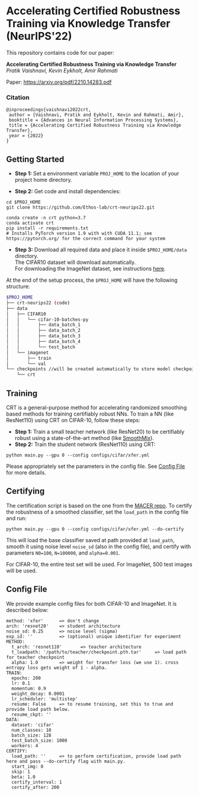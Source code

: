 # Accelerating Certified Robustness Training via Knowledge Transfer (NeurIPS'22)

This repository contains code for our paper:

**Accelerating Certified Robustness Training via Knowledge Transfer**<br>
_Pratik Vaishnavi, Kevin Eykholt, Amir Rahmati_<br>

Paper: https://arxiv.org/pdf/2210.14283.pdf


### Citation
```
@inproceedings{vaishnavi2022crt,
 author = {Vaishnavi, Pratik and Eykholt, Kevin and Rahmati, Amir},
 booktitle = {Advances in Neural Information Processing Systems},
 title = {Accelerating Certified Robustness Training via Knowledge Transfer},
 year = {2022}
}
```

## Getting Started

- **Step 1:** Set a environment variable `PROJ_HOME` to the location of your project home directory.

- **Step 2:** Get code and install dependencies:
```
cd $PROJ_HOME
git clone https://github.com/Ethos-lab/crt-neurips22.git

conda create -n crt python=3.7
conda activate crt
pip install -r requirements.txt
# Installs PyTorch version 1.9 with with CUDA 11.1; see https://pytorch.org/ for the correct command for your system
```

- **Step 3:** Download all required data and place it inside `$PROJ_HOME/data` directory.<br>
The CIFAR10 dataset will download automatically.<br>
For downloading the ImageNet dataset, see instructions [here](https://github.com/facebookarchive/fb.resnet.torch/blob/master/INSTALL.md#download-the-imagenet-dataset).

At the end of the setup process, the `$PROJ_HOME` will have the following structure:
````bash
$PROJ_HOME
├── crt-neurips22 (code)
├── data
│   ├── CIFAR10
│   │   └── cifar-10-batches-py
│   │       ├── data_batch_1
│   │       ├── data_batch_2
│   │       ├── data_batch_3
│   │       ├── data_batch_4
│   │       └── test_batch
│   └── imagenet
│       ├── train
│       └── val
└── checkpoints //will be created automatically to store model checkpoints
    └── crt
````

## Training
CRT is a general-purpose method for accelerating randomized smoothing based methods for training certifiably robust NNs. To train a NN (like ResNet110) using CRT on CIFAR-10, follow these steps:

- **Step 1:** Train a small teacher network (like ResNet20) to be certifiably robust using a state-of-the-art method (like [SmoothMix](https://github.com/jh-jeong/smoothmix)). 
- **Step 2:** Train the student network (ResNet110) using CRT:
```
python main.py --gpu 0 --config configs/cifar/xfer.yml
```
Please appropriately set the parameters in the config file. See [Config File](#config-file) for more details.

## Certifying

The certification script is based on the one from the [MACER repo](https://github.com/RuntianZ/macer). To certify the robustness of a smoothed classifier, set the `load_path` in the config file and run:

```
python main.py --gpu 0 --config configs/cifar/xfer.yml --do-certify
```

This will load the base classifier saved at path provided at `load_path`, smooth it using noise level `noise_sd` (also in the config file),
and certify with parameters `N0=100`, `N=100000`, and `alpha=0.001`.

For CIFAR-10, the entire test set will be used. For ImageNet, 500 test images will be used.

## Config File

We provide example config files for both CIFAR-10 and ImageNet. It is described below:
```
method: 'xfer'      => don't change
arch: 'resnet20'    => student architecture
noise_sd: 0.25      => noise level (sigma)
exp_id: ''          => (optional) unique identifier for experiment
METHOD:
  t_arch: 'resnet110'       => teacher architecture
  t_loadpath: '/path/to/teacher/checkpoint.pth.tar'     => load path for teacher checkpoint
  alpha: 1.0        => weight for transfer loss (we use 1). cross entropy loss gets weight of 1 - alpha.
TRAIN:
  epochs: 200
  lr: 0.1
  momentum: 0.9
  weight_decay: 0.0001
  lr_scheduler: 'multistep'
  resume: False     => to resume training, set this to true and provide load path below.
  resume_ckpt: ''
DATA:
  dataset: 'cifar'
  num_classes: 10
  batch_size: 128
  test_batch_size: 1000
  workers: 4
CERTIFY:
  load_path: ''     => to perform certification, provide load path here and pass --do-certify flag with main.py.
  start_img: 0
  skip: 1
  beta: 1.0
  certify_interval: 1
  certify_after: 200     
```